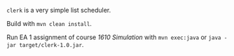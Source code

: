 `clerk` is a very simple list scheduler. 

Build with `mvn clean install`. 

Run EA 1 assignment of course _1610 Simulation_ 
with `mvn exec:java` or `java -jar target/clerk-1.0.jar`.